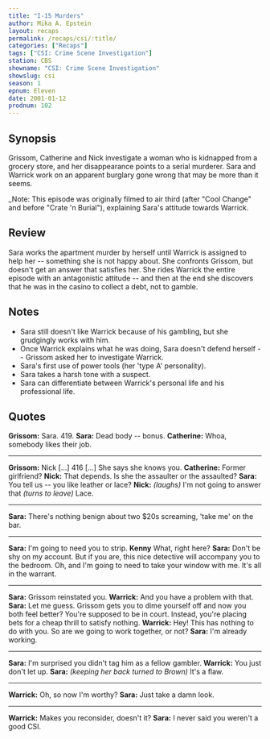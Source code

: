 ```yaml
---
title: "I-15 Murders"
author: Mika A. Epstein
layout: recaps
permalink: /recaps/csi/:title/
categories: ["Recaps"]
tags: ["CSI: Crime Scene Investigation"]
station: CBS
showname: "CSI: Crime Scene Investigation"
showslug: csi
season: 1
epnum: Eleven
date: 2001-01-12
prodnum: 102
---
```


## Synopsis

Grissom, Catherine and Nick investigate a woman who is kidnapped from a grocery store, and her disappearance points to a serial murderer. Sara and Warrick work on an apparent burglary gone wrong that may be more than it seems.

_Note: This episode was originally filmed to air third (after "Cool Change" and before "Crate 'n Burial"), explaining Sara's attitude towards Warrick.

## Review

Sara works the apartment murder by herself until Warrick is assigned to help her -- something she is not happy about. She confronts Grissom, but doesn't get an answer that satisfies her. She rides Warrick the entire episode with an antagonistic attitude -- and then at the end she discovers that he was in the casino to collect a debt, not to gamble.

## Notes

* Sara still doesn't like Warrick because of his gambling, but she grudgingly works with him.
* Once Warrick explains what he was doing, Sara doesn't defend herself -- Grissom asked her to investigate Warrick.
* Sara's first use of power tools (her 'type A' personality).
* Sara takes a harsh tone with a suspect.
* Sara can differentiate between Warrick's personal life and his professional life.

## Quotes

**Grissom:** Sara. 419.
**Sara:** Dead body -- bonus.
**Catherine:** Whoa, somebody likes their job.

- - -

**Grissom:** Nick [...] 416 [...] She says she knows you.
**Catherine:** Former girlfriend?
**Nick:** That depends. Is she the assaulter or the assaulted?
**Sara:** You tell us -- you like leather or lace?
**Nick:** _(laughs)_ I'm not going to answer that _(turns to leave)_ Lace.

- - -

**Sara:** There's nothing benign about two $20s screaming, 'take me' on the bar.

- - -

**Sara:** I'm going to need you to strip.
**Kenny** What, right here?
**Sara:** Don't be shy on my account. But if you are, this nice detective will accompany you to the bedroom. Oh, and I'm going to need to take your window with me. It's all in the warrant.

- - -

**Sara:** Grissom reinstated you.
**Warrick:** And you have a problem with that.
**Sara:** Let me guess. Grissom gets you to dime yourself off and now you both feel better? You're supposed to be in court. Instead, you're placing bets for a cheap thrill to satisfy nothing.
**Warrick:** Hey! This has nothing to do with you. So are we going to work together, or not?
**Sara:** I'm already working.

- - -

**Sara:** I'm surprised you didn't tag him as a fellow gambler.
**Warrick:** You just don't let up.
**Sara:** _(keeping her back turned to Brown)_ It's a flaw.

- - -

**Warrick:** Oh, so now I'm worthy?
**Sara:** Just take a damn look.

- - -

**Warrick:** Makes you reconsider, doesn't it?
**Sara:** I never said you weren't a good CSI.
